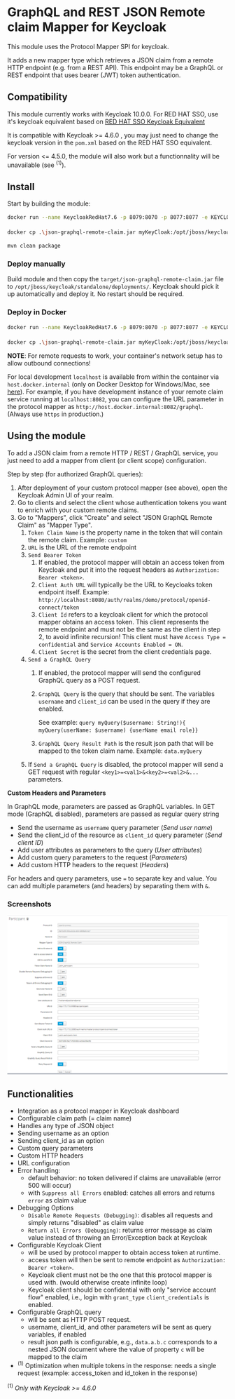 
# GraphQL and REST JSON Remote claim Mapper for Keycloak

This module uses the Protocol Mapper SPI for keycloak.

It adds a new mapper type which retrieves a JSON claim from a remote HTTP endpoint (e.g. from a REST API).
This endpoint may be a GraphQL or REST endpoint that uses bearer (JWT) token authentication. 

## Compatibility

This module currently works with Keycloak 10.0.0. For RED HAT SSO, use it's keycloak equivalent based on [RED HAT SSO Keycloak Equivalent](https://access.redhat.com/articles/2342881) 

It is compatible with Keycloak >= 4.6.0 , you may just need to change the keycloak version in the ```pom.xml``` based on the RED HAT SSO equivalent.

For version <= 4.5.0, the module will also work but a functionnality will be unavailable (see <sup>(1)</sup>).

## Install

Start by building the module:
```Bash
docker run --name KeycloakRedHat7.6 -p 8079:8070 -p 8077:8077 -e KEYCLOAK_USER=admin -e KEYCLOAK_PASSWORD=admin -e JAVA_OPTS="-agentlib:jdwp=transport=dt_socket,server=y,suspend=n,address=*:8077" -d quay.io/keycloak/keycloak:18.0.2

docker cp .\json-graphql-remote-claim.jar myKeyCloak:/opt/jboss/keycloak/standalone/deployments/
```
```Bash
mvn clean package
```

### Deploy manually

Build module and then copy the `target/json-graphql-remote-claim.jar` file to `/opt/jboss/keycloak/standalone/deployments/`. 
Keycloak should pick it up automatically and deploy it. 
No restart should be required.

### Deploy in Docker

```Bash
docker run --name KeycloakRedHat7.6 -p 8079:8070 -p 8077:8077 -e KEYCLOAK_USER=admin -e KEYCLOAK_PASSWORD=admin -e JAVA_OPTS="-agentlib:jdwp=transport=dt_socket,server=y,suspend=n,address=*:8077" -d quay.io/keycloak/keycloak:18.0.2

docker cp .\json-graphql-remote-claim.jar myKeyCloak:/opt/jboss/keycloak/standalone/deployments/
```

**NOTE**: For remote requests to work, your container's network setup has to 
allow outbound connections! 

For local development `localhost` is 
available from within the container via `host.docker.internal` 
(only on Docker Desktop for Windows/Mac, 
see [here](https://docs.docker.com/docker-for-windows/networking/#use-cases-and-workarounds)). 
For example, if you have development instance of your remote claim service running at `localhost:8082`, 
you can configure the URL parameter in the protocol mapper as `http://host.docker.internal:8082/graphql`. 
(Always use `https` in production.)

## Using the module

To add a JSON claim from a remote HTTP / REST / GraphQL service, 
you just need to add a mapper from client (or client scope) configuration.

Step by step (for authorized GraphQL queries):

1. After deployment of your custom protocol mapper (see above), open the Keycloak Admin UI of your realm.
2. Go to clients and select the client whose authentication tokens you want to enrich with your custom remote claims.
3. Go to "Mappers", click "Create" and select "JSON GraphQL Remote Claim" as "Mapper Type".
    1. `Token Claim Name` is the property name in the token that will contain the remote claim. 
    Example: `custom`
    1. `URL` is the URL of the remote endpoint
    1. `Send Bearer Token`
        1. If enabled, the protocol mapper will obtain an access token from Keycloak and 
        put it into the request headers as `Authorization: Bearer <token>`.
        1. `Client Auth URL` will typically be the URL to Keycloaks token endpoint itself. 
        Example: `http://localhost:8080/auth/realms/demo/protocol/openid-connect/token`
        1. `Client Id` refers to a keycloak client for which the protocol mapper obtains an 
        access token. This client represents the remote endpoint and must not be the same 
        as the client in step 2, to avoid infinite recursion! This client must have `Access Type = confidential` and `Service Accounts Enabled = ON`.
        1. `Client Secret` is the secret from the client credentials page.
    1. `Send a GraphQL Query`
        1. If enabled, the protocol mapper will send the configured GraphQL query as a POST request.
        1. `GraphQL Query` is the query that should be sent. 
        The variables `username` and `client_id` can be used in the query if they are enabled. 
        
            See example: `query myQuery($username: String!){ myQuery(userName: $username) {userName email role}}`
        
        1. `GraphQL Query Result Path` is the result json path that will be mapped to the token claim name. Example: `data.myQuery`
    1. If `Send a GraphQL Query` is disabled, the protocol mapper will send a GET request with regular `<key1>=<val1>&<key2>=<val2>&...` parameters.


**Custom Headers and Parameters**

In GraphQL mode, parameters are passed as GraphQL variables. In GET mode (GraphQL disabled), parameters are passed as regular query string

- Send the username as ```username``` query parameter (*Send user name*)
- Send the client_id of the resource as ```client_id``` query parameter (*Send client ID*)
- Add user attributes as parameters to the query (*User attributes*)
- Add custom query parameters to the request (*Parameters*)
- Add custom HTTP headers to the request (*Headers*)

For headers and query parameters, use ```=``` to separate key and value. You can add multiple parameters (and headers) by separating them with ```&```.

### Screenshots

![CreateMapper](./assets/images/CreateMapper.png)


## Functionalities

- Integration as a protocol mapper in Keycloak dashboard
- Configurable claim path (= claim name)
- Handles any type of JSON object
- Sending username as an option
- Sending client_id as an option
- Custom query parameters
- Custom HTTP headers
- URL configuration
- Error handling: 
    - default behavior: no token delivered if claims are unavailable (error 500 will occur)
    - with `Suppress all Errors` enabled: catches all errors and returns `error` as claim value
- Debugging Options
    - `Disable Remote Requests (Debugging)`: disables all requests and simply returns "disabled" as claim value
    - `Return all Errors (Debugging)`: returns error message as claim value instead of throwing an Error/Exception back at Keycloak
- Configurable Keycloak Client
    - will be used by protocol mapper to obtain access token at runtime. 
    - access token will then be sent to remote endpoint as `Authorization: Bearer <token>`.
    - Keycloak client must not be the one that this protocol mapper is used with. (would otherwise create infinite loop)
    - Keycloak client should be confidential with only "service account flow" enabled, i.e., login with `grant_type` `client_credentials` is enabled.
- Configurable GraphQL query
    - will be sent as HTTP POST request. 
    - username, client_id, and other parameters will be sent as query variables, if enabled
    - result json path is configurable, e.g., `data.a.b.c` corresponds to a nested JSON document where the value of property `c` will be mapped to the claim
- <sup>(1)</sup> Optimization when multiple tokens in the response: needs a single request (example: access_token and id_token in the response)

<sup>(1)</sup> *Only with Keycloak >= 4.6.0*
